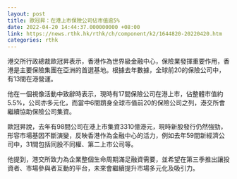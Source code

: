 ```yaml
---
layout: post
title: 歐冠昇：在港上市保險公司佔市值逾5%
date: 2022-04-20 14:44:37.000000000 +08:00
link: https://news.rthk.hk/rthk/ch/component/k2/1644820-20220420.htm
categories: rthk
---
```


港交所行政總裁歐冠昇表示，香港作為世界級金融中心，保險業發揮重要作用，香港是主要保險集團在亞洲的首選基地。根據去年數據，全球前20的保險公司中，有13間在港營運。

他在一個視像活動中致辭時表示，現時有17間保險公司在港上市，佔整體市值約5.5%，公司亦多元化，而當中6間躋身全球市值前20的保險公司之列，港交所會繼續協助保險公司集資。

歐冠昇說，去年有98間公司在港上市集資3310億港元，現時新股發行仍然強勁，形容市場基因不斷演變，反映香港作為金融中心的活力，例如去年59間新經濟公司中，31間包括同股不同權、第二上市公司等。

他提到，港交所致力為企業整個生命周期滿足融資需要，並希望在第三季推出讓投資者、市場參與者互動的平台，未來會繼續提升市場多元化及吸引力。
